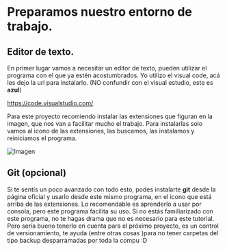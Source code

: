 
# Preparamos nuestro entorno de trabajo.

## Editor de texto.
En primer lugar vamos a necesitar un editor de texto, pueden utilizar el programa con el que ya estén acostumbrados.
Yo utilizo el visual code, acá les dejo la url para instalarlo. (NO confundir con el visual estudio, este es **azul**)

https://code.visualstudio.com/

Para este proyecto recomiendo instalar las extensiones que figuran en la imagen, que nos van a facilitar mucho el trabajo. Para instalarlas solo vamos al icono de las extensiones, las buscamos, las instalamos y reiniciamos el programa.

![Imagen](https://fgarciajulia.github.io/Mi_primera_pagina/docs/img/captura1.jpg)

## Git (opcional)
Si te sentís un poco avanzado con todo esto, podes instalarte **git** desde la página oficial y usarlo desde este mismo programa, en el icono que está arriba de las extensiones. Lo recomendable es aprenderlo a usar por consola, pero este programa facilita su uso. Si no estás familiarizado con este programa, no te hagas drama que no es necesario para este tutorial. Pero sería bueno tenerlo en cuenta para el próximo proyecto, es un control de versionamiento, te ayuda (entre otras cosas )para no tener carpetas del tipo backup desparramadas por toda la compu :D



